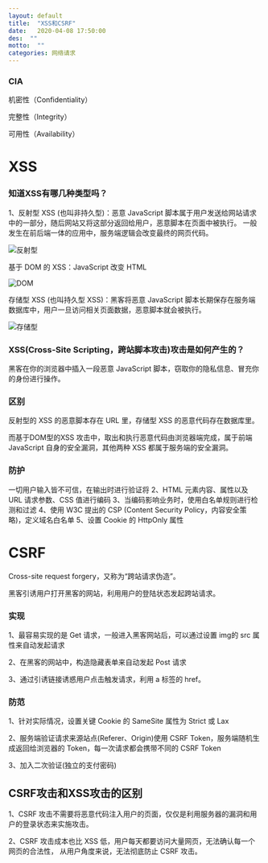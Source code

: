 ```yaml
---
layout: default
title:  "XSS和CSRF"
date:   2020-04-08 17:50:00
des:  ""
motto:  ""
categories: 网络请求
---
```


### CIA
机密性（Confidentiality）

完整性（Integrity）

可用性（Availability）

# XSS

### 知道XSS有哪几种类型吗？

1、反射型 XSS (也叫非持久型)：恶意 JavaScript 脚本属于用户发送给网站请求中的一部分，随后网站又将这部分返回给用户，恶意脚本在页面中被执行。
一般发生在前后端一体的应用中，服务端逻辑会改变最终的网页代码。

![反射型](https://user-gold-cdn.xitu.io/2020/3/23/171080fa3388d36e?imageslim)

基于 DOM 的 XSS：JavaScript 改变 HTML

![DOM](https://user-gold-cdn.xitu.io/2020/3/23/171080fbbac923a7?imageslim)

存储型 XSS (也叫持久型 XSS)：黑客将恶意 JavaScript 脚本长期保存在服务端数据库中，用户一旦访问相关页面数据，恶意脚本就会被执行。

![存储型](https://user-gold-cdn.xitu.io/2020/3/23/171080fd60f96569?imageslim)

### XSS(Cross-Site Scripting，跨站脚本攻击)攻击是如何产生的？

黑客在你的浏览器中插入一段恶意 JavaScript 脚本，窃取你的隐私信息、冒充你的身份进行操作。

### 区别

反射型的 XSS 的恶意脚本存在 URL 里，存储型 XSS 的恶意代码存在数据库里。

而基于DOM型的XSS 攻击中，取出和执行恶意代码由浏览器端完成，属于前端 JavaScript 自身的安全漏洞，其他两种 XSS 都属于服务端的安全漏洞。

### 防护

一切用户输入皆不可信，在输出时进行验证将 
2、HTML 元素内容、属性以及 URL 请求参数、CSS 值进行编码
3、当编码影响业务时，使用白名单规则进行检测和过滤
4、使用 W3C 提出的 CSP (Content Security Policy，内容安全策略)，定义域名白名单
5、设置 Cookie 的 HttpOnly 属性

# CSRF

Cross-site request forgery，又称为“跨站请求伪造”。

黑客引诱用户打开黑客的网站，利用用户的登陆状态发起跨站请求。

### 实现

1、最容易实现的是 Get 请求，一般进入黑客网站后，可以通过设置 img的 src 属性来自动发起请求

2、在黑客的网站中，构造隐藏表单来自动发起 Post 请求

3、通过引诱链接诱惑用户点击触发请求，利用 a 标签的 href。

### 防范

1、针对实际情况，设置关键 Cookie 的 SameSite 属性为 Strict 或 Lax

2、服务端验证请求来源站点(Referer、Origin)使用 CSRF Token，服务端随机生成返回给浏览器的 Token，每一次请求都会携带不同的 CSRF Token

3、加入二次验证(独立的支付密码)

## CSRF攻击和XSS攻击的区别

1、CSRF 攻击不需要将恶意代码注入用户的页面，仅仅是利用服务器的漏洞和用户的登录状态来实施攻击。

2、CSRF 攻击成本也比 XSS 低，用户每天都要访问大量网页，无法确认每一个网页的合法性， 从用户角度来说，无法彻底防止 CSRF 攻击。


